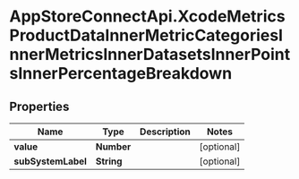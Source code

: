 # AppStoreConnectApi.XcodeMetricsProductDataInnerMetricCategoriesInnerMetricsInnerDatasetsInnerPointsInnerPercentageBreakdown

## Properties

Name | Type | Description | Notes
------------ | ------------- | ------------- | -------------
**value** | **Number** |  | [optional] 
**subSystemLabel** | **String** |  | [optional] 


